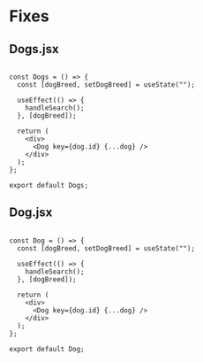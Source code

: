 # Fixes

## Dogs.jsx

```import React, { useState, useEffect } from "react";

const Dogs = () => {
  const [dogBreed, setDogBreed] = useState("");

  useEffect(() => {
    handleSearch();
  }, [dogBreed]);

  return (
    <div>
      <Dog key={dog.id} {...dog} />
    </div>
  );
};

export default Dogs;
```

## Dog.jsx

```import React, { useState, useEffect } from "react";

const Dog = () => {
  const [dogBreed, setDogBreed] = useState("");

  useEffect(() => {
    handleSearch();
  }, [dogBreed]);

  return (
    <div>
      <Dog key={dog.id} {...dog} />
    </div>
  );
};

export default Dog;
```
